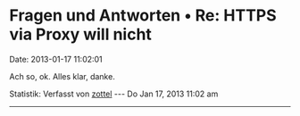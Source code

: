 Fragen und Antworten • Re: HTTPS via Proxy will nicht
=====================================================

Date: 2013-01-17 11:02:01

Ach so, ok. Alles klar, danke.

Statistik: Verfasst von
[zottel](http://forum.yacy-websuche.de/memberlist.php?mode=viewprofile&u=8868)
--- Do Jan 17, 2013 11:02 am

------------------------------------------------------------------------
